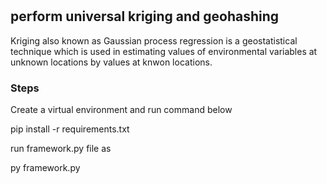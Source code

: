 # 
## perform universal kriging and geohashing
Kriging also known as Gaussian process regression is a geostatistical technique which is used in estimating values of environmental variables at unknown locations by values at knwon locations.

### Steps

Create a virtual environment and run command below

pip install -r requirements.txt

run framework.py file as

py framework.py 
